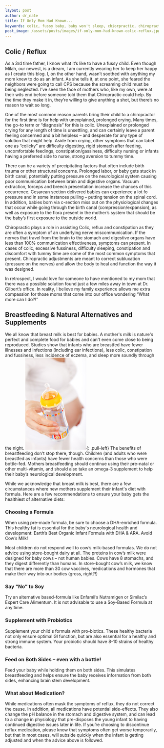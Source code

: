 ```yaml
---
layout: post
author: dr_nate
title: If Only Mom Had Known...
keywords: colic, fussy baby, baby won't sleep, chiorpractic, chiropractor, infant reflux, breastfeeding, infant formula, baby formula
post_image: /assets/posts/images/if-only-mom-had-known-colic-reflux.jpg
---
```

## Colic / Reflux
As a 3rd time father, I know what it’s like to have a fussy child.  Even though Milah, our newest, is a dream, I am currently wearing her to keep her happy as I create this blog. I, on the other hand, wasn’t soothed with anything my mom knew to do as an infant. As she tells it, at one point, she feared the neighbors were going to call CPS because the screaming child must be being neglected.  I’ve seen the face of mothers who, like my own, were at their wits end before someone told them that Chiropractic could help. By the time they make it in, they’re willing to give anything a shot, but there’s no reason to wait so long.

One of the most common reason parents bring their child to a chiropractor for the first time is for help with unexplained, prolonged crying.  Many times, the go-to term or “diagnosis” for this is colic.  Unexplained or prolonged crying for any length of time is unsettling, and can certainly leave a parent feeling concerned and a bit helpless – and desperate for any type of solution that might help. Aside from crying, other symptoms that can label one as “colicky” are difficulty digesting, rigid stomach after feeding, uncomfortable feedings, constipation/gassiness, difficulty nursing or infants having a preferred side to nurse, strong aversion to tummy time.

There can be a variety of precipitating factors that often include birth trauma or other structural concerns. Prolonged labor, or baby gets stuck in birth canal, potentially putting pressure on the neurological system causing poor communication between brain and digestive organs.  Vacuum extraction, forceps and breech presentation increase the chances of this occurrence. Cesarean section delivered babies can experience a lot fo pressure and in some instances pulling – putting tension on the spinal cord. In addition, babies born via c-section miss out on the physiological changes that occur while going through the birth canal (compression/expansion), as well as exposure to the flora present in the mother’s system that should be the baby’s first exposure to the outside world.

Chiropractic plays a role in assisting Colic, reflux and constipation as they are often a symptom of an underlying nerve miscommunication.  If the nerves that travel from the brain to the stomach and digestive organs have less than 100% communication effectiveness, symptoms can present.  In cases of colic, excessive fussiness, difficulty sleeping, constipation and discomfort with tummy time are some of the most common symptoms that present. Chiropractic adjustments are meant to correct subluxation (pressure on the nerves) and allow the body to heal and function the way it was designed.

In retrospect, I would love for someone to have mentioned to my mom that there was a possible solution found just a few miles away in town at Dr. Gilbert’s office. In reality, I believe my family experience allows me extra compassion for those moms that come into our office wondering “What more can I do?!”


## Breastfeeding & Natural Alternatives and Supplements
We all know that breast milk is best for babies. A mother's milk is nature's perfect and complete food for babies and can't even come close to being reproduced. Studies show that infants who are breastfed have fewer illnesses and infections (including ear infections), less colic, constipation and fussiness, less incidence of eczema, and sleep more soundly through the night. ![baby formula](/assets/posts/images/baby-formula.jpg){: .pull-left} The benefits of breastfeeding don't stop there, though. Children (and adults who were breastfed as infants) have fewer health concerns than those who were bottle-fed.  Mothers breastfeeding should continue using their pre-natal or other multi-vitamin, and should also take an omega-3 supplement to help their baby’s neurological development.

While we acknowledge that breast milk is best, there are a few circumstances where new mothers supplement their infant's diet with formula. Here are a few recommendations to ensure your baby gets the healthiest of alternative diets:

### Choosing a Formula
When using pre-made formula, be sure to choose a DHA-enriched formula. This healthy fat is essential for the baby's neurological health and development: Earth’s Best Organic Infant Formula with DHA & ARA.
Avoid Cow’s Milk!

Most children do not respond well to cow’s milk-based formulas. We do not advice using store-bought dairy at all.  The proteins in cow’s milk were designed for baby cows – not human babies.  Cows have 8 stomachs, and they digest differently than humans.  In store-bought cow’s milk, we know that there are more than 30 cow vaccines, medications and hormones that make their way into our bodies (gross, right?!)  

### Say “No” to Soy
Try an alternative based-formula like Enfamil’s Nutramigen or Similac’s Expert Care Alimentum. It is not advisable to use a Soy-Based Formula at any time.

### Supplement with Probiotics
Supplement your child's formula with pro-biotics. These healthy bacteria not only ensure optimal Gl function, but are also essential for a healthy and strong immune system. Your probiotic should have 8-10 strains of healthy bacteria.

### Feed on Both Sides – even with a bottle!
Feed your baby while holding them on both sides.  This simulates breastfeeding and helps ensure the baby receives information from both sides, enhancing brain stem development. 

### What about Medication?
While medications often mask the symptoms of reflux, they do not correct the cause.  In addition, all medications have potential side-effects.  They also change the pH balance in the stomach and digestive system, and can lead to a change in physiology that pre-disposes the young infant to having continued digestive issues later in life.  If you’re choosing to discontinue reflux medication, please know that symptoms often get worse temporarily, but that in most cases, will subside quickly when the infant is getting adjusted and when the advice above is followed.
